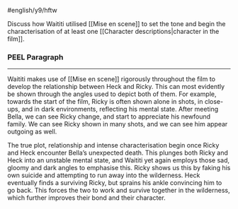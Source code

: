 #english/y9/hftw 

Discuss how Waititi utilised [[Mise en scene]] to set the tone and begin the characterisation of at least one [[Character descriptions|character in the film]].

### PEEL Paragraph
---
Waititi makes use of [[Mise en scene]] rigorously throughout the film to develop the relationship between Heck and Ricky.  This can most evidently be shown through the angles used to depict both of them. For example, towards the start of the film, Ricky is often shown alone in shots, in close-ups, and in dark environments, reflecting his mental state. After meeting Bella, we can see Ricky change, and start to appreciate his newfound family. We can see Ricky shown in many shots, and we can see him appear outgoing as well.

The true plot, relationship and intense characterisation begin once Ricky and Heck encounter Bella’s unexpected death. This plunges both Ricky and Heck into an unstable mental state, and Waititi yet again employs those sad, gloomy and dark angles to emphasise this. Ricky shows us this by faking his own suicide and attempting to run away into the wilderness. Heck eventually finds a surviving Ricky, but sprains his ankle convincing him to go back. This forces the two to work and survive together in the wilderness, which further improves their bond and their character.
